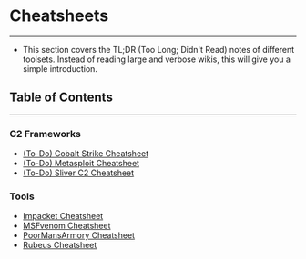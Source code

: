 # Cheatsheets
---
- This section covers the TL;DR (Too Long; Didn't Read) notes of different toolsets.  Instead of reading large and verbose wikis, this will give you a simple introduction.
## Table of Contents
---
### C2 Frameworks
- [(To-Do) Cobalt Strike Cheatsheet](./C2%20Frameworks/(To-Do)%20Cobalt%20Strike%20Cheatsheet.md)
- [(To-Do) Metasploit Cheatsheet](./C2%20Frameworks/(To-Do)%20Metasploit%20Cheatsheet.md)
- [(To-Do) Sliver C2 Cheatsheet](./C2%20Frameworks/(To-Do)%20Sliver%20C2%20Cheatsheet.md)
### Tools
- [Impacket Cheatsheet](./Tools/Impacket%20Cheatsheet.md)
- [MSFvenom Cheatsheet](./Tools/MSFvenom%20Cheatsheet.md)
- [PoorMansArmory Cheatsheet](./Tools/PoorMansArmory%20Cheatsheet.md)
- [Rubeus Cheatsheet](./Tools/Rubeus%20Cheatsheet.md)
